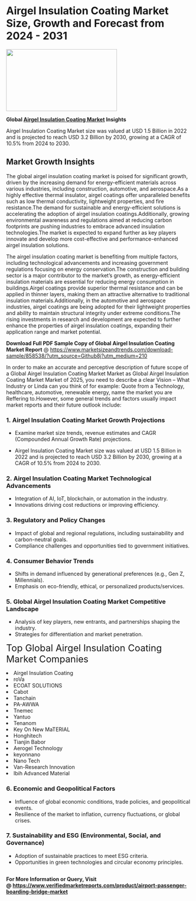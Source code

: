 <H1>Airgel Insulation Coating Market Size, Growth and Forecast from 2024 - 2031</H1><img class="aligncenter size-medium wp-image-584254" src="https://thirdeyenews.in/wp-content/uploads/2024/09/Global-Market-Research-300x168.jpeg" alt="" width="300" height="168" /><p><strong>Global&nbsp;<a href="https://www.marketsizeandtrends.com/download-sample/858538/?utm_source=Github8j?utm_medium=210">Airgel Insulation Coating Market</a> Insights</strong></p><p>Airgel Insulation Coating Market size was valued at USD 1.5 Billion in 2022 and is projected to reach USD 3.2 Billion by 2030, growing at a CAGR of 10.5% from 2024 to 2030.</p><p><h2>Market Growth Insights</h2> <p>The global airgel insulation coating market is poised for significant growth, driven by the increasing demand for energy-efficient materials across various industries, including construction, automotive, and aerospace.As a highly effective thermal insulator, airgel coatings offer unparalleled benefits such as low thermal conductivity, lightweight properties, and fire resistance.The demand for sustainable and energy-efficient solutions is accelerating the adoption of airgel insulation coatings.Additionally, growing environmental awareness and regulations aimed at reducing carbon footprints are pushing industries to embrace advanced insulation technologies.The market is expected to expand further as key players innovate and develop more cost-effective and performance-enhanced airgel insulation solutions.</p> <p>The airgel insulation coating market is benefiting from multiple factors, including technological advancements and increasing government regulations focusing on energy conservation.The construction and building sector is a major contributor to the market’s growth, as energy-efficient insulation materials are essential for reducing energy consumption in buildings.Airgel coatings provide superior thermal resistance and can be applied in thinner layers, making them an attractive alternative to traditional insulation materials.Additionally, in the automotive and aerospace industries, airgel coatings are being adopted for their lightweight properties and ability to maintain structural integrity under extreme conditions.The rising investments in research and development are expected to further enhance the properties of airgel insulation coatings, expanding their application range and market potential.<p><span class=""><strong>Download Full PDF Sample Copy of Global Airgel Insulation Coating Market Report</strong> @ <a href="https://www.marketsizeandtrends.com/download-sample/858538/?utm_source=Github8j?utm_medium=210" target="_blank">https://www.marketsizeandtrends.com/download-sample/858538/?utm_source=Github8j?utm_medium=210</a></span></p><p>In order to make an accurate and perceptive description of future scope of a Global&nbsp;Airgel Insulation Coating Market Market as Global&nbsp;Airgel Insulation Coating Market Market of 2025, you need to describe a clear Vision &ndash; What Industry or Linda can you think of for example: Quote from a Technology, healthcare, automotive, renewable energy, name the market you are Reffering to.However, some general trends and factors usually impact market reports and their future outlook include:</p><h3>1.&nbsp;<strong>Airgel Insulation Coating Market Growth Projections</strong></h3><ul><li>Examine market size trends, revenue estimates and CAGR (Compounded Annual Growth Rate) projections.</li><li><p>Airgel Insulation Coating Market size was valued at USD 1.5 Billion in 2022 and is projected to reach USD 3.2 Billion by 2030, growing at a CAGR of 10.5% from 2024 to 2030.</p></li></ul><h3>2.&nbsp;<strong>Airgel Insulation Coating Market Technological Advancements</strong></h3><ul><li>Integration of AI, IoT, blockchain, or automation in the industry.</li><li>Innovations driving cost reductions or improving efficiency.</li></ul><h3>3.&nbsp;<strong>Regulatory and Policy Changes</strong></h3><ul><li>Impact of global and regional regulations, including sustainability and carbon-neutral goals.</li><li>Compliance challenges and opportunities tied to government initiatives.</li></ul><h3>4.&nbsp;<strong>Consumer Behavior Trends</strong></h3><ul><li>Shifts in demand influenced by generational preferences (e.g., Gen Z, Millennials).</li><li>Emphasis on eco-friendly, ethical, or personalized products/services.</li></ul><h3>5.&nbsp;<strong>Global Airgel Insulation Coating Market Competitive Landscape</strong></h3><ul><li>Analysis of key players, new entrants, and partnerships shaping the industry.</li><li>Strategies for differentiation and market penetration.</li></ul><p data-pm-slice="1 1 []"><span style="color: inherit; font-family: inherit; font-size: 25px;">Top Global Airgel Insulation Coating Market Companies</span></p><div class="" data-test-id=""><p><li>Airgel Insulation Coating</li><li> roVa</li><li> ECOAT SOLUTIONS</li><li> Cabot</li><li> Tanchain</li><li> PA-AWWA</li><li> Tnemec</li><li> Yantuo</li><li> Tenanom</li><li> Key On New MaTERIAL</li><li> Honghitech</li><li> Tianjin Babor</li><li> Aerogel Technology</li><li> keyonnano</li><li> Nano Tech</li><li> Van-Research Innovation</li><li> Ibih Advanced Material</li></p></div><h3>6.&nbsp;<strong>Economic and Geopolitical Factors</strong></h3><ul><li>Influence of global economic conditions, trade policies, and geopolitical events.</li><li>Resilience of the market to inflation, currency fluctuations, or global crises.</li></ul><h3>7.&nbsp;<strong>Sustainability and ESG (Environmental, Social, and Governance)</strong></h3><ul><li>Adoption of sustainable practices to meet ESG criteria.</li><li>Opportunities in green technologies and circular economy principles.</li></ul><h2><strong style="font-size: 14px;">For More Information or Query, Visit @&nbsp;</strong><a style="background-color: #ffffff; font-size: 14px;" href="https://www.marketsizeandtrends.com/report/airgel-insulation-coating-market/" target="_blank">https://www.verifiedmarketreports.com/product/airport-passenger-boarding-bridge-market</a></h2>